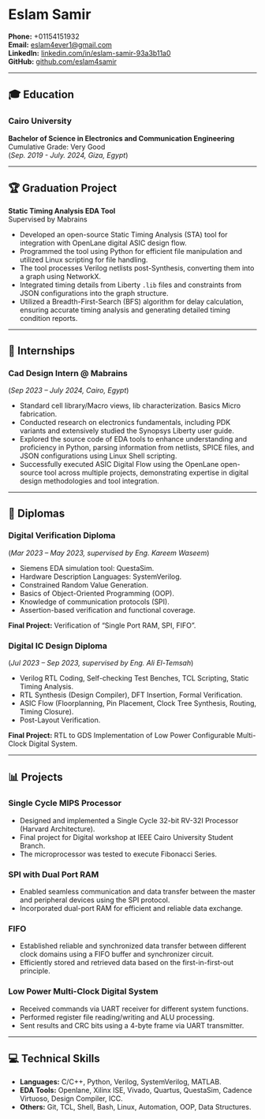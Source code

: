 # Eslam Samir

**Phone:** +01154151932  
**Email:** eslam4ever1@gmail.com  
**LinkedIn:** [linkedin.com/in/eslam-samir-93a3b11a0](https://www.linkedin.com/in/eslam-samir-93a3b11a0)  
**GitHub:** [github.com/eslam4samir](https://github.com/eslam4samir)

---

## 🎓 Education

### Cairo University  
**Bachelor of Science in Electronics and Communication Engineering**  
Cumulative Grade: Very Good   
(_Sep. 2019 - July. 2024, Giza, Egypt_)


---

## 🏆 Graduation Project
**Static Timing Analysis EDA Tool**  
Supervised by Mabrains

- Developed an open-source Static Timing Analysis (STA) tool for integration with OpenLane digital ASIC design flow.
- Programmed the tool using Python for efficient file manipulation and utilized Linux scripting for file handling.
- The tool processes Verilog netlists post-Synthesis, converting them into a graph using NetworkX.
- Integrated timing details from Liberty `.lib` files and constraints from JSON configurations into the graph structure.
- Utilized a Breadth-First-Search (BFS) algorithm for delay calculation, ensuring accurate timing analysis and generating detailed timing condition reports.

---

## 💼 Internships

### Cad Design Intern @ Mabrains  
(_Sep 2023 – July 2024, Cairo, Egypt_)

- Standard cell library/Macro views, lib characterization. Basics Micro fabrication.
- Conducted research on electronics fundamentals, including PDK variants and extensively studied the Synopsys Liberty user guide.
- Explored the source code of EDA tools to enhance understanding and proficiency in Python, parsing information from netlists, SPICE files, and JSON configurations using Linux Shell scripting.
- Successfully executed ASIC Digital Flow using the OpenLane open-source tool across multiple projects, demonstrating expertise in digital design methodologies and tool integration.


---

## 📜 Diplomas

### **Digital Verification Diploma**  
(_Mar 2023 – May 2023, supervised by Eng. Kareem Waseem_)

- Siemens EDA simulation tool: QuestaSim.
- Hardware Description Languages: SystemVerilog.
- Constrained Random Value Generation.
- Basics of Object-Oriented Programming (OOP).
- Knowledge of communication protocols (SPI).
- Assertion-based verification and functional coverage.

**Final Project:** Verification of “Single Port RAM, SPI, FIFO”.

### **Digital IC Design Diploma**  
(_Jul 2023 – Sep 2023, supervised by Eng. Ali El-Temsah_)

- Verilog RTL Coding, Self-checking Test Benches, TCL Scripting, Static Timing Analysis.
- RTL Synthesis (Design Compiler), DFT Insertion, Formal Verification.
- ASIC Flow (Floorplanning, Pin Placement, Clock Tree Synthesis, Routing, Timing Closure).
- Post-Layout Verification.

**Final Project:** RTL to GDS Implementation of Low Power Configurable Multi-Clock Digital System.


---

## 📊 Projects

### Single Cycle MIPS Processor
- Designed and implemented a Single Cycle 32-bit RV-32I Processor (Harvard Architecture).
- Final project for Digital workshop at IEEE Cairo University Student Branch.
- The microprocessor was tested to execute Fibonacci Series.

### SPI with Dual Port RAM
- Enabled seamless communication and data transfer between the master and peripheral devices using the SPI protocol.
- Incorporated dual-port RAM for efficient and reliable data exchange.

### FIFO
- Established reliable and synchronized data transfer between different clock domains using a FIFO buffer and synchronizer circuit.
- Efficiently stored and retrieved data based on the first-in-first-out principle.

### Low Power Multi-Clock Digital System
- Received commands via UART receiver for different system functions.
- Performed register file reading/writing and ALU processing.
- Sent results and CRC bits using a 4-byte frame via UART transmitter.

---

## 💻 Technical Skills
- **Languages:** C/C++, Python, Verilog, SystemVerilog, MATLAB.
- **EDA Tools:** Openlane, Xilinx ISE, Vivado, Quartus, QuestaSim, Cadence Virtuoso, Design Compiler, ICC.
- **Others:** Git, TCL, Shell, Bash, Linux, Automation, OOP, Data Structures.

